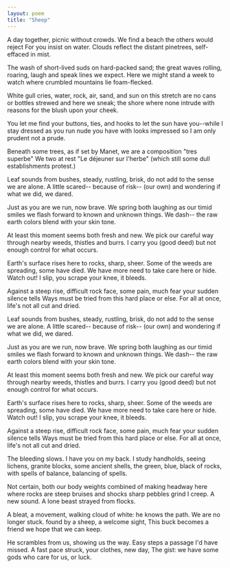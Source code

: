 ```yaml
---
layout: poem
title: "Sheep"
---
```


A day together, picnic without crowds.
We find a beach the others would reject
                        For you insist
                        on water. Clouds
                        reflect
the distant pinetrees, self-effaced in mist.

The wash of short-lived suds
		on hard-packed sand;
the great waves rolling, roaring, laugh and speak
                        lines we expect.
                        Here we might stand
                        a week
to watch where crumbled mountains
		lie foam-flecked.

White gull cries, water, rock, air, sand, and sun
on this stretch are no cans or bottles strewed
                        and here we sneak;
                        the shore where none
                        intrude
with reasons for the blush upon your cheek.

You let me find your buttons, ties, and hooks
to let the sun have you--while I stay dressed
                        as you run nude
                        you have with looks
                        impressed
so I am only prudent not a prude.

Beneath some trees, as if set by Manet,
we are a composition "tres superbe"
                        We two at rest
                        "Le déjeuner
                        sur l'herbe"
(which still some dull establishments protest.)

Leaf sounds from bushes, steady, rustling, brisk,
do not add to the sense we are alone.
                        A little scared--
                        because of risk--
                        (our own)
and wondering if what we did, we dared.

Just as you are we run, now brave. We spring
both laughing as our timid smiles we flash
                        forward to known
                        and unknown things.
                        We dash--
the raw earth colors blend with your skin tone.

At least this moment seems both fresh and new.
We pick our careful way through nearby weeds,
                        thistles and burrs.
                        I carry you
                        (good deed)
but not enough control for what occurs.

Earth's surface rises here to rocks, sharp, sheer.
Some of the weeds are spreading, some have died.
                        We have more need
                        to take care here
                        or hide.
Watch out! I slip, you scrape your knee, it bleeds.

Against a steep rise, difficult rock face,
some pain, much fear your sudden silence tells
                        Ways must be tried
                        from this hard place
                        or else.
For all at once, life's not all cut and dried.

Leaf sounds from bushes, steady, rustling, brisk,
do not add to the sense we are alone.
                        A little scared--
                        because of risk--
                        (our own)
and wondering if what we did, we dared.

Just as you are we run, now brave. We spring
both laughing as our timid smiles we flash
                        forward to known
                        and unknown things.
                        We dash--
the raw earth colors blend with your skin tone.

At least this moment seems both fresh and new.
We pick our careful way through nearby weeds,
                        thistles and burrs.
                        I carry you
                        (good deed)
but not enough control for what occurs.

Earth's surface rises here to rocks, sharp, sheer.
Some of the weeds are spreading, some have died.
                        We have more need
                        to take care here
                        or hide.
Watch out! I slip, you scrape your knee, it bleeds.

Against a steep rise, difficult rock face,
some pain, much fear your sudden silence tells
                        Ways must be tried
                        from this hard place
                        or else.
For all at once, life's not all cut and dried.

The bleeding slows. I have you on my back.
I study handholds, seeing lichens, granite blocks,
                        some ancient shells,
                        the green, blue, black
                        of rocks,
with spells of balance, balancing of spells.

Not certain, both our body weights combined
of making headway here where rocks are steep
                        bruises and shocks
                        sharp pebbles grind
                        I creep.
A new sound. A lone beast strayed from flocks.

A bleat, a movement, walking cloud of white:
he knows the path. We are no longer stuck.
                        found by a sheep,
                        a welcome sight,
                        This buck
becomes a friend we hope that we can keep.

He scrambles from us, showing us the way.
Easy steps a passage I'd have missed.
                        A fast pace struck,
                        your clothes, new day,
                        The gist:
we have some gods who care for us, or luck.
